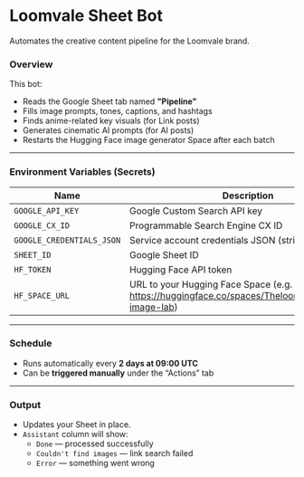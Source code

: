 # Loomvale Sheet Bot

Automates the creative content pipeline for the Loomvale brand.

### Overview
This bot:
- Reads the Google Sheet tab named **"Pipeline"**
- Fills image prompts, tones, captions, and hashtags
- Finds anime-related key visuals (for Link posts)
- Generates cinematic AI prompts (for AI posts)
- Restarts the Hugging Face image generator Space after each batch

---

### Environment Variables (Secrets)
| Name | Description |
|------|--------------|
| `GOOGLE_API_KEY` | Google Custom Search API key |
| `GOOGLE_CX_ID` | Programmable Search Engine CX ID |
| `GOOGLE_CREDENTIALS_JSON` | Service account credentials JSON (stringified) |
| `SHEET_ID` | Google Sheet ID |
| `HF_TOKEN` | Hugging Face API token |
| `HF_SPACE_URL` | URL to your Hugging Face Space (e.g. https://huggingface.co/spaces/Theloomvale/loomvale-image-lab) |

---

### Schedule
- Runs automatically every **2 days at 09:00 UTC**
- Can be **triggered manually** under the “Actions” tab

---

### Output
- Updates your Sheet in place.
- `Assistant` column will show:
  - `Done` — processed successfully  
  - `Couldn't find images` — link search failed  
  - `Error` — something went wrong  
